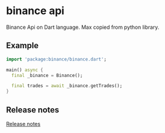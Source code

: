 # binance api

Binance Api on Dart language. Max copied from python library. 

## Example

```dart
import 'package:binance/binance.dart';

main() async {
  final _binance = Binance();

  final trades = await _binance.getTrades(); 
}
```

## Release notes

[Release notes][log]

[prod]: <https://404.com> "MS system"
[log]: <CHANGELOG.md> "Release notes"
[author]: <https://bazha.ru> "meok home page"